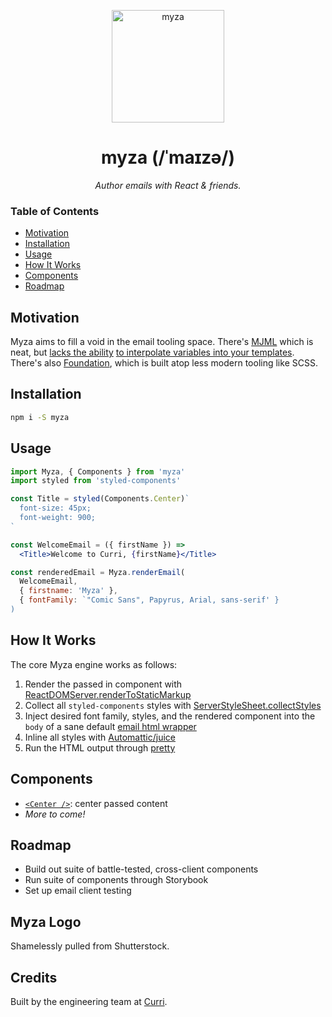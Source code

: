 <p align="center">
  <img alt="myza" src="https://user-images.githubusercontent.com/659829/54783127-cf57bc80-4bdd-11e9-91d6-cd0bfe07b238.jpg" width="180">
</p>

<h1 align="center">
  myza (/ˈmaɪzə/)
</h1>

<p align="center">
  <em>Author emails with React & friends.</em>
</p>

### Table of Contents

- [Motivation](#motivation)
- [Installation](#installation)
- [Usage](#usage)
- [How It Works](#how-it-works)
- [Components](#components)
- [Roadmap](#roadmap)

## Motivation

Myza aims to fill a void in the email tooling space. There's [MJML](https://mjml.io/) which is neat,
but [lacks the ability](https://github.com/mjmlio/mjml/issues/1457)
[to interpolate variables into your templates](https://github.com/mjmlio/mjml/issues/1457). There's
also [Foundation](https://foundation.zurb.com/), which is built atop less modern tooling like SCSS.

## Installation

```sh
npm i -S myza
```

## Usage

```jsx
import Myza, { Components } from 'myza'
import styled from 'styled-components'

const Title = styled(Components.Center)`
  font-size: 45px;
  font-weight: 900;
`

const WelcomeEmail = ({ firstName }) =>
  <Title>Welcome to Curri, {firstName}</Title>

const renderedEmail = Myza.renderEmail(
  WelcomeEmail,
  { firstname: 'Myza' },
  { fontFamily: `"Comic Sans", Papyrus, Arial, sans-serif' }
)
```

## How It Works

The core Myza engine works as follows:

1. Render the passed in component with [ReactDOMServer.renderToStaticMarkup](https://reactjs.org/docs/react-dom-server.html#rendertostaticmarkup)
2. Collect all `styled-components` styles with [ServerStyleSheet.collectStyles](https://www.styled-components.com/docs/advanced#example)
3. Inject desired font family, styles, and the rendered component into the `body` of a sane default [email html wrapper](https://github.com/teamcurri/myza/blob/master/components/index.html#L52)
4. Inline all styles with [Automattic/juice](https://github.com/Automattic/juice)
5. Run the HTML output through [pretty](https://github.com/jonschlinkert/pretty)

## Components

- [`<Center />`](https://github.com/teamcurri/myza/blob/master/components/Center.tsx): center passed content
- _More to come!_

## Roadmap

- Build out suite of battle-tested, cross-client components
- Run suite of components through Storybook
- Set up email client testing

## Myza Logo

Shamelessly pulled from Shutterstock.

## Credits

Built by the engineering team at [Curri](https://www.curri.com).
